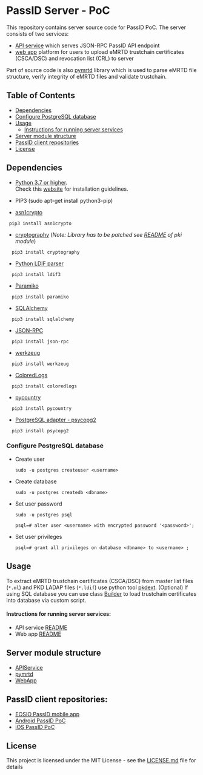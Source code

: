 # PassID Server - PoC
This repository contains server source code for PassID PoC. The server consists of two services: 
* [API service](https://github.com/ZeroPass/PassID-Server/tree/master/src/APIservice) which serves JSON-RPC PassID API endpoint
* [web app](https://github.com/ZeroPass/PassID-Server/tree/master/src/WebApp) platform for users to upload eMRTD trustchain certificates (CSCA/DSC) and revocation list (CRL) to server

Part of source code is also [pymrtd](https://github.com/ZeroPass/PassID-Server/tree/master/src/pymrtd) library which is used to parse eMRTD file structure, verify integrity of eMRTD files and validate trustchain.

## Table of Contents  
- [Dependencies](#dependencies)
- [Configure PostgreSQL database](#configure-postgresql-database)
- [Usage](#usage)
  + [Instructions for running server services](#instructions-for-running-server-services)
- [Server module structure](#server-module-structure)
- [PassID client repositories](#passid-client-repositories)
- [License](#license)

## Dependencies
* [Python 3.7 or higher](https://www.python.org/downloads/).<br>
  Check this [website](https://wiki.python.org/moin/BeginnersGuide/Download) for installation guidelines.
* PIP3 (sudo apt-get install python3-pip)

* [asn1crypto](https://github.com/wbond/asn1crypto)
```
 pip3 install asn1crypto
```

* [cryptography](https://github.com/pyca/cryptography)     (*Note: Library has to be patched see [README](https://github.com/ZeroPass/PassID-Server/blob/master/src/pymrtd/pki/README.md) of pki module*)
```
  pip3 install cryptography
```

* [Python LDIF parser](https://ldif3.readthedocs.io/en/latest/)
```
  pip3 install ldif3
```

* [Paramiko](https://pypi.org/project/paramiko/)
```
  pip3 install paramiko
```

* [SQLAlchemy](https://www.sqlalchemy.org/)
```
  pip3 install sqlalchemy
```

* [JSON-RPC](https://github.com/pavlov99/json-rpc)
```
  pip3 install json-rpc
```

* [werkzeug](https://palletsprojects.com/p/werkzeug/)
```
  pip3 install werkzeug
```

* [ColoredLogs](https://coloredlogs.readthedocs.io/en/latest/)
```
  pip3 install coloredlogs
```

* [pycountry](https://github.com/flyingcircusio/pycountry)
```
  pip3 install pycountry
```

* [PostgreSQL adapter - psycopg2](http://initd.org/psycopg/)
```
  pip3 install psycopg2
```

### Configure PostgreSQL database


* Create user

  ```sudo -u postgres createuser <username>```

* Create database

  ```sudo -u postgres createdb <dbname>```

* Set user password

  ```sudo -u postgres psql```

  ```psql=# alter user <username> with encrypted password '<password>';```

* Set user privileges

  ```psql=# grant all privileges on database <dbname> to <username> ;```

## Usage
To extract eMRTD trustchain certificates (CSCA/DSC) from master list files (`*.ml`) and PKD LADAP files (`*.ldif`) use python tool [pkdext](https://github.com/ZeroPass/PassID-documntation-and-tools/tree/master/tools/pkdext).
(Optional) If using SQL database you can use class [Builder](https://github.com/ZeroPass/PassID-Server/blob/a87cb5cc55c160a9ca80583ecb6099d7a6e57660/src/management/builder.py#L54) to load trustchain certificates into database via custom script.

#### Instructions for running server services:
* API service [README](src/APIservice#api-service)
* Web app [README](src/WebApp#webapp-data)

## Server module structure
* [APIService](https://github.com/ZeroPass/PassID-Server/tree/master/src/APIservice)
* [pymrtd](src/pymrtd)
* [WebApp](https://github.com/ZeroPass/PassID-Server/tree/master/src/WebApp)

## PassID client repositories:
* [EOSIO PassID mobile app](https://github.com/ZeroPass/eosio-passid-mobile-app)
* [Android PassID PoC](https://github.com/ZeroPass/PassID-Android-App)
* [iOS PassID PoC](https://github.com/ZeroPass/PassID-iOS-App)

## License
This project is licensed under the MIT License - see the [LICENSE.md](LICENSE.md) file for details
